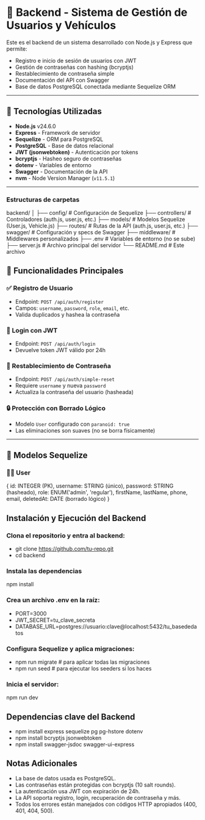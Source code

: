 # 🚗 Backend - Sistema de Gestión de Usuarios y Vehículos

Este es el backend de un sistema desarrollado con Node.js y Express que permite:

- Registro e inicio de sesión de usuarios con JWT
- Gestión de contraseñas con hashing (bcryptjs)
- Restablecimiento de contraseña simple
- Documentación del API con Swagger
- Base de datos PostgreSQL conectada mediante Sequelize ORM

---

## 🔧 Tecnologías Utilizadas

- **Node.js** v24.6.0
- **Express** - Framework de servidor
- **Sequelize** - ORM para PostgreSQL
- **PostgreSQL** - Base de datos relacional
- **JWT (jsonwebtoken)** - Autenticación por tokens
- **bcryptjs** - Hasheo seguro de contraseñas
- **dotenv** - Variables de entorno
- **Swagger** - Documentación de la API
- **nvm** - Node Version Manager (`v11.5.1`)

---
### Estructuras de carpetas
backend/
│
├── config/ # Configuración de Sequelize
├── controllers/ # Controladores (auth.js, user.js, etc.)
├── models/ # Modelos Sequelize (User.js, Vehicle.js)
├── routes/ # Rutas de la API (auth.js, user.js, etc.)
├── swagger/ # Configuración y specs de Swagger
├── middleware/ # Middlewares personalizados
├── .env # Variables de entorno (no se sube)
├── server.js # Archivo principal del servidor
└── README.md # Este archivo

## 🔐 Funcionalidades Principales

### ✅ Registro de Usuario
- Endpoint: `POST /api/auth/register`
- Campos: `username`, `password`, `role`, `email`, etc.
- Valida duplicados y hashea la contraseña

### 🔐 Login con JWT
- Endpoint: `POST /api/auth/login`
- Devuelve token JWT válido por 24h

### 🔁 Restablecimiento de Contraseña
- Endpoint: `POST /api/auth/simple-reset`
- Requiere `username` y nueva `password`
- Actualiza la contraseña del usuario (hasheada)

### 🔒 Protección con Borrado Lógico
- Modelo `User` configurado con `paranoid: true`
- Las eliminaciones son suaves (no se borra físicamente)

---

## 📄 Modelos Sequelize

### 🧑‍💼 User
{
  id: INTEGER (PK),
  username: STRING (único),
  password: STRING (hasheado),
  role: ENUM('admin', 'regular'),
  firstName, lastName, phone, email,
  deletedAt: DATE (borrado lógico)
}


## Instalación y Ejecución del Backend

### Clona el repositorio y entra al backend:

- git clone https://github.com/tu-repo.git
- cd backend

### Instala las dependencias 
npm install

### Crea un archivo .env en la raíz:
- PORT=3000
- JWT_SECRET=tu_clave_secreta
- DATABASE_URL=postgres://usuario:clave@localhost:5432/tu_basededatos

### Configura Sequelize y aplica migraciones:
- npm run migrate      # para aplicar todas las migraciones
- npm run seed         # para ejecutar los seeders si los haces


### Inicia el servidor:
npm run dev

## Dependencias clave del Backend
- npm install express sequelize pg pg-hstore dotenv
- npm install bcryptjs jsonwebtoken
- npm install swagger-jsdoc swagger-ui-express

## Notas Adicionales
- La base de datos usada es PostgreSQL.
- Las contraseñas están protegidas con bcryptjs (10 salt rounds).
- La autenticación usa JWT con expiración de 24h.
- La API soporta registro, login, recuperación de contraseña y más.
- Todos los errores están manejados con códigos HTTP apropiados (400, 401, 404, 500).
